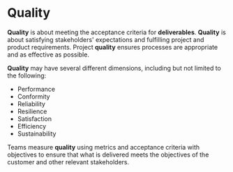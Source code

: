 # Quality

**Quality** is about meeting the acceptance criteria for **deliverables**.
**Quality** is about satisfying stakeholders' expectations and fulfilling
project and product requirements.
Project **quality** ensures processes are appropriate and as effective as
possible.

**Quality** may have several different dimensions, including but not limited to
the following:

* Performance
* Conformity
* Reliability
* Resilience
* Satisfaction
* Efficiency
* Sustainability

Teams measure **quality** using metrics and acceptance criteria with objectives
to ensure that what is delivered meets the objectives of the customer and other
relevant stakeholders.